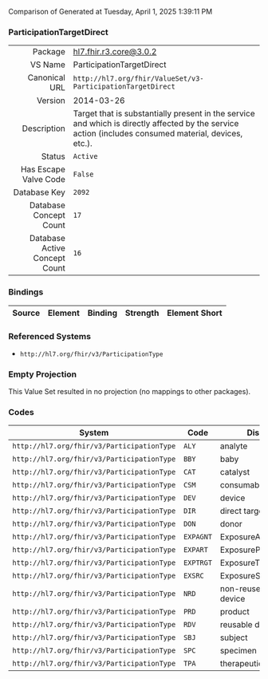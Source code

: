 Comparison of 
Generated at Tuesday, April 1, 2025 1:39:11 PM

### ParticipationTargetDirect

|      |     |
| ---: | --- |
| Package | hl7.fhir.r3.core@3.0.2 |
| VS Name | ParticipationTargetDirect |
| Canonical URL | `http://hl7.org/fhir/ValueSet/v3-ParticipationTargetDirect` |
| Version | 2014-03-26 |
| Description | Target that is substantially present in the service and which is directly affected by the service action (includes consumed material, devices, etc.). |
| Status | `Active` |
| Has Escape Valve Code | `False` |
| Database Key | `2092` |
| Database Concept Count | `17` |
| Database Active Concept Count | `16` |
### Bindings

| Source | Element | Binding | Strength | Element Short |
| ------ | ------- | ------- | -------- | ------------- |

### Referenced Systems

* `http://hl7.org/fhir/v3/ParticipationType`
### Empty Projection

This Value Set resulted in no projection (no mappings to other packages).

### Codes

| System | Code | Display |
| ------ | ---- | ------- |
| `http://hl7.org/fhir/v3/ParticipationType` | `ALY` | analyte |
| `http://hl7.org/fhir/v3/ParticipationType` | `BBY` | baby |
| `http://hl7.org/fhir/v3/ParticipationType` | `CAT` | catalyst |
| `http://hl7.org/fhir/v3/ParticipationType` | `CSM` | consumable |
| `http://hl7.org/fhir/v3/ParticipationType` | `DEV` | device |
| `http://hl7.org/fhir/v3/ParticipationType` | `DIR` | direct target |
| `http://hl7.org/fhir/v3/ParticipationType` | `DON` | donor |
| `http://hl7.org/fhir/v3/ParticipationType` | `EXPAGNT` | ExposureAgent |
| `http://hl7.org/fhir/v3/ParticipationType` | `EXPART` | ExposureParticipation |
| `http://hl7.org/fhir/v3/ParticipationType` | `EXPTRGT` | ExposureTarget |
| `http://hl7.org/fhir/v3/ParticipationType` | `EXSRC` | ExposureSource |
| `http://hl7.org/fhir/v3/ParticipationType` | `NRD` | non-reuseable device |
| `http://hl7.org/fhir/v3/ParticipationType` | `PRD` | product |
| `http://hl7.org/fhir/v3/ParticipationType` | `RDV` | reusable device |
| `http://hl7.org/fhir/v3/ParticipationType` | `SBJ` | subject |
| `http://hl7.org/fhir/v3/ParticipationType` | `SPC` | specimen |
| `http://hl7.org/fhir/v3/ParticipationType` | `TPA` | therapeutic agent |
